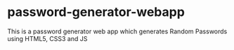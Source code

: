 # password-generator-webapp
This is a password generator web app which generates Random Passwords using HTML5, CSS3 and JS
